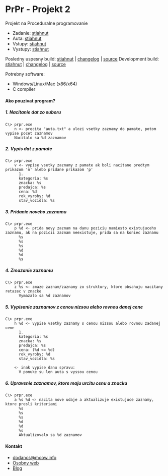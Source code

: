 # PrPr - Projekt 2

Projekt na Proceduralne programovanie

 * Zadanie: [stiahnut](resources/zadanie.pdf)
 * Auta: [stiahnut](resources/auta.txt)
 * Vstupy: [stiahnut](resources/vstupy.txt)
 * Vystupy: [stiahnut](resources/vystupy.txt)


Posledny uspesny build: [stiahnut](https://github.com/dodancs/PrPr-Projekt2/releases) | [changelog](https://github.com/dodancs/PrPr-Projekt2/blob/master/CHANGELOG.md) | [source](https://github.com/dodancs/PrPr-Projekt2/blob/master/sources/sources/Source.c)
Development build: [stiahnut](https://github.com/dodancs/PrPr-Projekt2/releases) | [changelog](https://github.com/dodancs/PrPr-Projekt2/blob/develop/CHANGELOG.md) | [source](https://github.com/dodancs/PrPr-Projekt2/blob/develop/sources/sources/Source.c)

Potrebny software:

 * Windows/Linux/Mac (x86/x64)
 * C compiler


#### Ako pouzivat program?

##### 1. Nacitanie dat zo suboru

```
C\> prpr.exe
    n <- precita "auta.txt" a ulozi vsetky zaznamy do pamate, potom vypise pocet zaznamov
    Nacitalo sa %d zaznamov
```
##### 2. Vypis dat z pamate
```
C\> prpr.exe
    v <- vypise vsetky zaznamy z pamate ak boli nacitane predtym prikazom 'n' alebo pridane prikazom 'p'
      1.
      kategoria: %s
      znacka: %s
      predajca: %s
      cena: %d
      rok_vyroby: %d
      stav_vozidla: %s
```
##### 3. Pridanie noveho zaznamu
```
C\> prpr.exe
    p %d <- prida novy zaznam na danu poziciu namiesto existujuceho zaznamu, ak na pozicii zaznam neexistuje, prida sa na koniec zaznamu
      %s
      %s
      %s
      %d
      %d
      %s
```
##### 4. Zmazanie zaznamu
```
C\> prpr.exe
    z %s <- zmaze zaznam/zaznamy zo struktury, ktore obsahuju nacitany retazec v znacke
      Vymazalo sa %d zaznamov
```
##### 5. Vypisanie zaznamov z cenou nizsou alebo rovnou danej cene
```
C\> prpr.exe
    h %d <- vypise vsetky zaznamy s cenou nizsou alebo rovnou zadanej cene
      1.
      kategoria: %s
      znacka: %s
      predajca: %s
      cena: (%d <= %d)
      rok_vyroby: %d
      stav_vozidla: %s

    <- inak vypise danu spravu:
      V ponuke su len auta s vyssou cenou
```
##### 6. Upravenie zaznamov, ktore maju urcitu cenu a znacku
```
C\> prpr.exe
    a %s %d <- nacita nove udaje a aktualizuje existujuce zaznamy, ktore presli kriteriami
      %s
      %s
      %s
      %d
      %d
      %s
      Aktualizovalo sa %d zaznamov
```

#### Kontakt

 * dodancs@moow.info
 * [Osobny web](https://dodancs.moow.info)
 * [Blog](https://dodancs.moow.info/blog)

